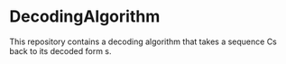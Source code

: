 # DecodingAlgorithm

<p> This repository contains a decoding algorithm that takes a sequence Cs back to its decoded form s.<p>

